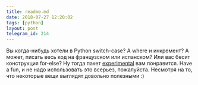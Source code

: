 ```yaml
---
title: readme.md
date: 2018-07-27 12:20:02
tags: [python]
layout: post
telegram_id: 214
---
```


Вы когда-нибудь хотели в Python switch-case? А where и инкремент? А может, писать весь код на французском или испанском? Или вас бесит конструкция for-else? Ну тогда пакет [experimental](https://github.com/aroberge/experimental/blob/master/experimental/transformers/readme.md) вам понравится. Have a fun, и не надо использовать это всерьез, пожалуйста. Несмотря на то, что некоторые вещи выглядят довольно полезными :)
